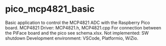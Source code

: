 # pico_mcp4821_basic
Basic application to control the MCP4821 ADC with the Raspberry Pico board.
MCP4821 Driver: MCP4821.h, MCP4821.cpp
For connection between the PiFace board and the pico see schema.xlsx.
Not implemented:
SW shutdown
Development environment: VSCode, Platformio, WiZio.
